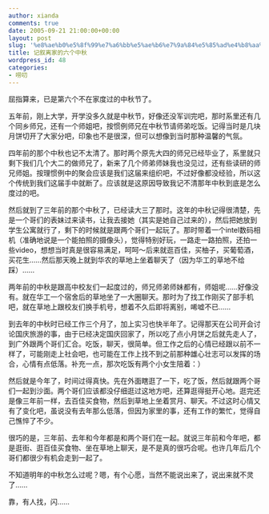 ```yaml
---
author: xianda
comments: true
date: 2005-09-21 21:00:00+00:00
layout: post
slug: '%e8%ae%b0%e5%8f%99%e7%a6%bb%e5%ae%b6%e7%9a%84%e5%85%ad%e4%b8%aa%e4%b8%ad%e7%a7%8b'
title: 记叙离家的六个中秋
wordpress_id: 48
categories:
- 唠叨
---
```


屈指算来，已是第六个不在家度过的中秋节了。

 

五年前，刚上大学，开学没多久就是中秋节，好像还没军训完吧，那时系里还有几个同乡师兄，还有一个师姐吧，按惯例师兄在中秋节请师弟吃饭。记得当时是几块月饼切开了大家分吧，印象也不是很深，但可以想像到当时那种温馨的气氛。

 

四年前的那个中秋也记不太清了。那时两个原先大四的师兄已经毕业了，系里就只剩下我们几个大二的做师兄了，新来了几个师弟师妹我也没见过，还有些读研的师兄师姐。按理惯例中的聚会应该是我们这届来组织吧，不过好像都没经验，所以这个传统到我们这届手中就断了。应该就是这原因导致我记不清那年中秋到底是怎么度过的吧。

<!-- more -->  

 

然后就到了三年前的那个中秋了，已经读大三了那时。这年的中秋记得很清楚，先是一个哥们的表妹过来读书，让我去接她（其实是她自己过来的），然后把她放到学生公寓就行了，剩下的时候就是跟两个哥们一起玩了。那时带着一个intel数码相机（准确地说是一个能拍照的摄像头），觉得特别好玩，一路走一路拍照，还拍一些video，想想当时真是很容易满足，呵呵～后来就逛百佳，买柚子，买葡萄酒，买花生……然后那天晚上就到华农的草地上坐着聊天了（因为华工的草地不给踩）……

 

两年前的中秋是跟高中校友们一起度过的，师兄师弟师妹都有，师姐呢……好像没有。就在华工一个宿舍后的草地坐了一大圈聊天。那时为了找工作刚买了部手机吧，就在草地上跟校友们换手机号，想着不久后即将离别，唏嘘不已……

 

到去年的中秋时已经工作三个月了，加上实习也快半年了。记得那天在公司开会讨论国庆旅游的事，由于已经决定国庆回家了，所以吃了点小月饼之后就先走人了，到广外跟两个哥们汇合。吃饭，聊天，很简单。但工作之后的心情已经跟以前不一样了，可能刚走上社会吧，也可能在工作上找不到之前那种雄心壮志可以发挥的场合，心情有点低落。补充一点，那次吃饭有两个小女生陪着：）

 

然后就是今年了，时间过得真快。先在外面瞎逛了一下，吃了饭，然后就跟两个哥们一起到沙面。两个哥们应该都没仔细逛过这地方吧，还算逛得挺开心地。逛完还是像三年前一样，去百佳买食物，然后到草地上坐着赏月、聊天。不过这时心情又有了变化吧，虽说没有去年那么低落，但因为家里的事，还有工作的繁忙，觉得自己憔悴了不少。

 

很巧的是，三年前、去年和今年都是和两个哥们在一起。就说三年前和今年吧，都是逛街、逛百佳买食物、坐在草地上聊天，是不是真的很巧合呢。也许几年后几个哥们都很少有机会走到一起了。

 

不知道明年的中秋怎么过呢？嗯，有个心愿，当然不能说出来了，说出来就不灵了……

 

靠，有人找，闪……
